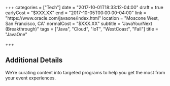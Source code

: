 +++
categories = ["Tech"]
date = "2017-10-01T18:33:12-04:00"
draft = true
earlyCost = "$XXX.XX"
end = "2017-10-05T00:00:00-04:00"
link = "https://www.oracle.com/javaone/index.html"
location = "Moscone West, San Francisco, CA"
normalCost = "$XXX.XX"
subtitle = "JavaYourNext (Breakthrough)"
tags = ["Java", "Cloud", "IoT", "WestCoast", "Fall"]
title = "JavaOne"

+++
<!--more-->

## Additional Details

We’re curating content into targeted programs to help you get the most from your event experiences.